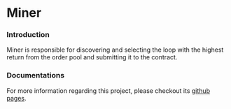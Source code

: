 # Miner

### Introduction

Miner is responsible for discovering and selecting the loop with the highest return from the order pool and submitting it to the contract.

### Documentations
For more information regarding this project, please checkout its [github pages](https://loopring.github.io/miner).